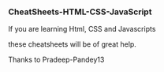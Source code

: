 ### CheatSheets-HTML-CSS-JavaScript
If you are learning Html, CSS and Javascripts 

these cheatsheets will be of great help.

Thanks to Pradeep-Pandey13

